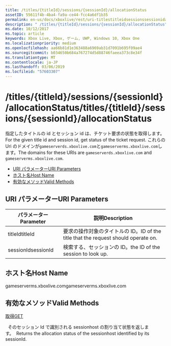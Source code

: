 ```yaml
---
title: /titles/{titleId}/sessions/{sessionId}/allocationStatus
assetID: 55611f4b-4ba4-fa9a-ce44-fcc4a6df1b35
permalink: en-us/docs/xboxlive/rest/uri-titlestitleidsessionssessionidallocationstatus.html
description: " /titles/{titleId}/sessions/{sessionId}/allocationStatus"
ms.date: 10/12/2017
ms.topic: article
keywords: Xbox Live, Xbox, ゲーム, UWP, Windows 10, Xbox One
ms.localizationpriority: medium
ms.openlocfilehash: aa66b81d1e363488a6969ab31d7091b695f09ae4
ms.sourcegitcommit: b034650b684a767274d5d88746faeea373c8e34f
ms.translationtype: MT
ms.contentlocale: ja-JP
ms.lasthandoff: 03/06/2019
ms.locfileid: "57603307"
---
```

# <a name="titlestitleidsessionssessionidallocationstatus"></a><span data-ttu-id="38fea-104">/titles/{titleId}/sessions/{sessionId}/allocationStatus</span><span class="sxs-lookup"><span data-stu-id="38fea-104">/titles/{titleId}/sessions/{sessionId}/allocationStatus</span></span>
<span data-ttu-id="38fea-105">指定したタイトルの id とセッション id は、チケット要求の状態を取得します。</span><span class="sxs-lookup"><span data-stu-id="38fea-105">For the given title id and session id, get status of the ticket request.</span></span> <span data-ttu-id="38fea-106">これらの Uri のドメインが`gameserverds.xboxlive.com`と`gameserverms.xboxlive.com`します。</span><span class="sxs-lookup"><span data-stu-id="38fea-106">The domains for these URIs are `gameserverds.xboxlive.com` and `gameserverms.xboxlive.com`.</span></span>
 
  * [<span data-ttu-id="38fea-107">URI パラメーター</span><span class="sxs-lookup"><span data-stu-id="38fea-107">URI Parameters</span></span>](#ID4EU)
  * [<span data-ttu-id="38fea-108">ホスト名</span><span class="sxs-lookup"><span data-stu-id="38fea-108">Host Name</span></span>](#ID4EPB)
  * [<span data-ttu-id="38fea-109">有効なメソッド</span><span class="sxs-lookup"><span data-stu-id="38fea-109">Valid Methods</span></span>](#ID4EWB)
 
<a id="ID4EU"></a>

 
## <a name="uri-parameters"></a><span data-ttu-id="38fea-110">URI パラメーター</span><span class="sxs-lookup"><span data-stu-id="38fea-110">URI Parameters</span></span>
 
| <span data-ttu-id="38fea-111">パラメーター</span><span class="sxs-lookup"><span data-stu-id="38fea-111">Parameter</span></span>| <span data-ttu-id="38fea-112">説明</span><span class="sxs-lookup"><span data-stu-id="38fea-112">Description</span></span>| 
| --- | --- | 
| <span data-ttu-id="38fea-113">titleId</span><span class="sxs-lookup"><span data-stu-id="38fea-113">titleId</span></span>| <span data-ttu-id="38fea-114">要求の操作対象のタイトルの ID。</span><span class="sxs-lookup"><span data-stu-id="38fea-114">ID of the title that the request should operate on.</span></span>| 
| <span data-ttu-id="38fea-115">sessionId</span><span class="sxs-lookup"><span data-stu-id="38fea-115">sessionId</span></span>| <span data-ttu-id="38fea-116">検索する、セッションの ID。</span><span class="sxs-lookup"><span data-stu-id="38fea-116">the ID of the session to look up.</span></span>| 
  
<a id="ID4EPB"></a>

 
## <a name="host-name"></a><span data-ttu-id="38fea-117">ホスト名</span><span class="sxs-lookup"><span data-stu-id="38fea-117">Host Name</span></span>
 
<span data-ttu-id="38fea-118">gameserverms.xboxlive.com</span><span class="sxs-lookup"><span data-stu-id="38fea-118">gameserverms.xboxlive.com</span></span>
  
<a id="ID4EWB"></a>

 
## <a name="valid-methods"></a><span data-ttu-id="38fea-119">有効なメソッド</span><span class="sxs-lookup"><span data-stu-id="38fea-119">Valid Methods</span></span>
  
[<span data-ttu-id="38fea-120">取得</span><span class="sxs-lookup"><span data-stu-id="38fea-120">GET</span></span>](uri-titlestitleidsessionssessionidallocationstatus-get.md)
 
<span data-ttu-id="38fea-121">&nbsp;&nbsp;そのセッション Id で識別される sessionhost の割り当て状態を返します。</span><span class="sxs-lookup"><span data-stu-id="38fea-121">&nbsp;&nbsp;Returns the allocation status of the sessionhost identified by its sessionId.</span></span>
   